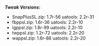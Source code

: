 ***Tweak Versions:***
 - SnapPlusSL.zip: 1.7r-56 uatools: 2.2r-31
 - fbppsl.zip: 1.6r-36 uatools: 2.2r-10
 - igppsl.zip: 1.8r-99 uatools: 2.2r-10
 - twppsl.zip: 1.2r-72 uatools: 2.2r-20
 - wappsl.zip: 1.6r-88 uatools: 2.2r-20
